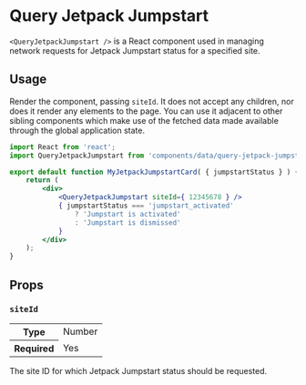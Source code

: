 Query Jetpack Jumpstart
================

`<QueryJetpackJumpstart />` is a React component used in managing network requests for Jetpack Jumpstart status for a specified site.

## Usage

Render the component, passing `siteId`. It does not accept any children, nor does it render any elements to the page. You can use it adjacent to other sibling components which make use of the fetched data made available through the global application state.

```jsx
import React from 'react';
import QueryJetpackJumpstart from 'components/data/query-jetpack-jumpstart';

export default function MyJetpackJumpstartCard( { jumpstartStatus } ) {
	return (
		<div>
			<QueryJetpackJumpstart siteId={ 12345678 } />
			{ jumpstartStatus === 'jumpstart_activated'
				? 'Jumpstart is activated'
				: 'Jumpstart is dismissed'
			}
		</div>
	);
}
```

## Props

### `siteId`

<table>
	<tr><th>Type</th><td>Number</td></tr>
	<tr><th>Required</th><td>Yes</td></tr>
</table>

The site ID for which Jetpack Jumpstart status should be requested.

